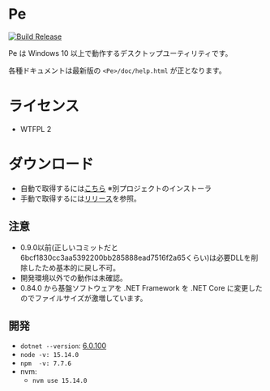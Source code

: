 # Pe

[![Build Release](https://github.com/sk-0520/Pe/actions/workflows/build-release.yml/badge.svg)](https://github.com/sk-0520/Pe/actions/workflows/build-release.yml)

Pe は Windows 10 以上で動作するデスクトップユーティリティです。

各種ドキュメントは最新版の `<Pe>/doc/help.html` が正となります。

# ライセンス

* WTFPL 2

# ダウンロード

* 自動で取得するには[こちら](https://github.com/sk-0520/Pe.Installer/releases/latest/download/Pe.Installer.exe) ※別プロジェクトのインストーラ
* 手動で取得するには[リリース](https://github.com/sk-0520/Pe/releases)を参照。

## 注意

* 0.9.0以前(正しいコミットだと6bcf1830cc3aa5392200bb285888ead7516f2a65くらい)は必要DLLを削除したため基本的に戻し不可。
* 開発環境以外での動作は未確認。
* 0.84.0 から基盤ソフトウェアを .NET Framework を .NET Core に変更したのでファイルサイズが激増しています。

## 開発

* `dotnet --version`: [6.0.100](https://dotnet.microsoft.com/download/dotnet/6.0)
* `node -v: 15.14.0`
* `npm  -v: 7.7.6`
* nvm:
    * `nvm use 15.14.0`


